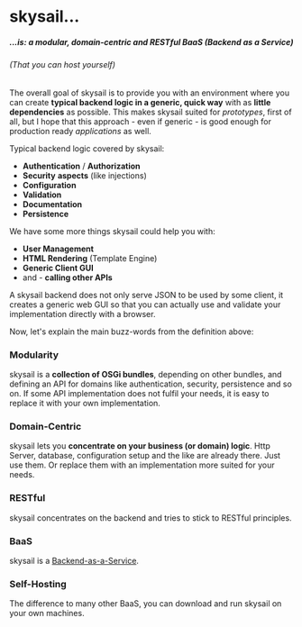 # skysail...

##### ...is: a modular, domain-centric and RESTful BaaS \(Backend as a Service\)

###### \(That you can host yourself\)

The overall goal of skysail is to provide you with an environment where you can create **typical backend logic in a generic, quick way** with as **little dependencies** as possible. This makes skysail suited for _prototypes_, first of all, but I hope that this approach - even if generic - is good enough for production ready _applications_ as well.

Typical backend logic covered by skysail:

* **Authentication** / **Authorization**
* **Security** **aspects** \(like injections\)
* **Configuration**
* **Validation**
* **Documentation**
* **Persistence**

We have some more things skysail could help you with:

* **User Management**
* **HTML Rendering** \(Template Engine\)
* **Generic Client GUI**
* and - **calling other APIs**

A skysail backend does not only serve JSON to be used by some client, it creates a generic web GUI so that you can actually use and validate your implementation directly with a browser.

Now, let's explain the main buzz-words from the definition above:

### Modularity

skysail is a **collection of OSGi bundles**, depending on other bundles, and defining an API for domains like authentication, security, persistence and so on. If some API implementation does not fulfil your needs, it is easy to replace it with your own implementation.

### Domain-Centric

skysail lets you **concentrate on your business \(or domain\) logic**. Http Server, database, configuration setup and the like are already there. Just use them. Or replace them with an implementation more suited for your needs.

### RESTful

skysail concentrates on the backend and tries to stick to RESTful principles.

### BaaS

skysail is a [Backend-as-a-Service](https://en.wikipedia.org/wiki/Mobile_backend_as_a_service).

### Self-Hosting

The difference to many other BaaS, you can download and run skysail on your own machines.

